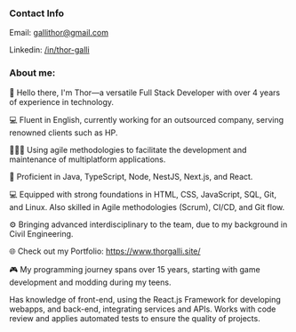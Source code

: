 ### Contact Info
Email: gallithor@gmail.com

Linkedin: [/in/thor-galli](https://www.linkedin.com/in/thor-galli/)

### About me:

👋  Hello there, I'm Thor—a versatile Full Stack Developer with over 4 years of experience in technology.

💻  Fluent in English, currently working for an outsourced company, serving renowned clients such as HP.

🏃🏼‍♂  Using agile methodologies to facilitate the development and maintenance of multiplatform applications.

🔨 Proficient in Java, TypeScript, Node, NestJS, Next.js, and React. 

💻 Equipped with strong foundations in HTML, CSS, JavaScript, SQL, Git, and Linux. Also skilled in Agile methodologies (Scrum), CI/CD, and Git flow.

⚙ Bringing advanced interdisciplinary to the team, due to my background in Civil Engineering.

🌐 Check out my Portfolio: https://www.thorgalli.site/

🎮 My programming journey spans over 15 years, starting with game development and modding during my teens.



Has knowledge of front-end, using the React.js Framework for developing webapps, and back-end, integrating services and APIs. Works with code review and applies automated tests to ensure the quality of projects.
